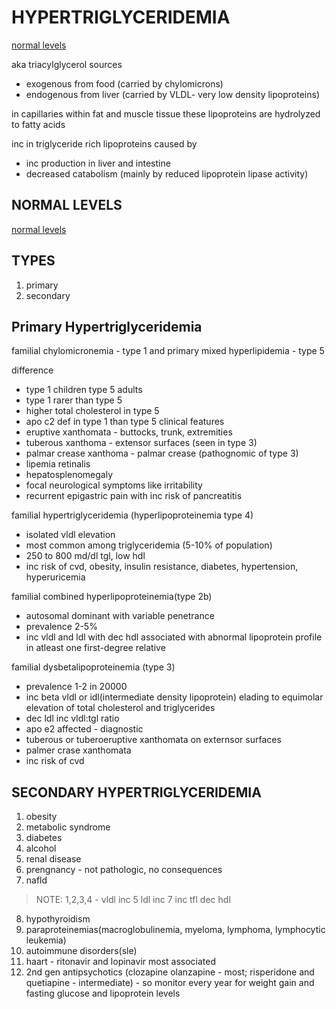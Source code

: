 # HYPERTRIGLYCERIDEMIA
[normal levels](https://www.nhlbi.nih.gov/files/docs/guidelines/atglance.pdf)

aka triacylglycerol
sources 
- exogenous from food (carried by chylomicrons)
- endogenous from liver (carried by VLDL- very low density lipoproteins)

in capillaries within fat and muscle tissue these lipoproteins are hydrolyzed to fatty acids 

inc in triglyceride rich lipoproteins caused by 
- inc production in liver and intestine
- decreased catabolism (mainly by reduced lipoprotein lipase activity)

## NORMAL LEVELS
[normal levels](./triglycerides/cholesterol_guideliens.pdf)
## TYPES 

1. primary
2. secondary

## Primary Hypertriglyceridemia

familial chylomicronemia - type 1 and primary mixed hyperlipidemia - type 5

difference 
- type 1 children type 5 adults
- type 1 rarer than type 5
- higher total cholesterol in type 5 
- apo c2 def in type 1 than type 5
clinical features
- eruptive xanthomata - buttocks, trunk, extremities
- tuberous xanthoma - extensor surfaces (seen in type 3)
- palmar crease xanthoma - palmar crease (pathognomic of type 3)
- lipemia retinalis
- hepatosplenomegaly
- focal neurological symptoms like irritability
- recurrent epigastric pain with inc risk of pancreatitis

familial hypertriglyceridemia (hyperlipoproteinemia type 4)
- isolated vldl elevation
- most common among triglyceridemia (5-10% of population)
- 250 to 800 md/dl tgl, low hdl
- inc risk of cvd, obesity, insulin resistance, diabetes, hypertension, hyperuricemia

familial combined hyperlipoproteinemia(type 2b)
- autosomal dominant with variable penetrance
- prevalence 2-5%
- inc vldl and ldl with dec hdl associated with abnormal lipoprotein profile in atleast one first-degree relative

familial dysbetalipoproteinemia (type 3)
- prevalence 1-2 in 20000
- inc beta vldl or idl(intermediate density lipoprotein) elading to equimolar elevation of total cholesterol and triglycerides
- dec ldl inc vldl:tgl ratio
- apo e2 affected - diagnostic
- tuberous or tuberoeruptive xanthomata on externsor surfaces 
- palmer crase xanthomata
- inc risk of cvd

## SECONDARY HYPERTRIGLYCERIDEMIA

1. obesity
2. metabolic syndrome 
3. diabetes
4. alcohol
5. renal disease 
6. prengnancy - not pathologic, no consequences
7. nafld
> NOTE:
> 1,2,3,4 - vldl inc
> 5 ldl inc
> 7 inc tfl dec hdl
8. hypothyroidism
9. paraproteinemias(macroglobulinemia, myeloma, lymphoma, lymphocytic leukemia)
10. autoimmune disorders(sle)
11. haart - ritonavir and lopinavir most associated
12. 2nd gen antipsychotics (clozapine olanzapine - most; risperidone and quetiapine - intermediate) - so monitor every year for weight gain and fasting glucose and lipoprotein levels

